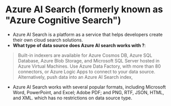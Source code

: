 # Azure AI Search (formerly known as "Azure Cognitive Search")

- Azure AI Search is a platform as a service that helps developers create their own cloud search solutions.
- **What type of data source does Azure AI search works with ?**:  
> Built-in indexers are available for Azure Cosmos DB, Azure SQL Database, Azure Blob Storage, and Microsoft SQL Server hosted in Azure Virtual Machines. 
Use Azure Data Factory, with more than 80 connectors, or Azure Logic Apps to connect to your data source. Alternatively, push data into an Azure AI Search index,
* Azure AI Search works with several popular formats, including Microsoft Word, PowerPoint, and Excel; Adobe PDF; and PNG, RTF, JSON, HTML, and XML. which has no restrictions on data source type. 
